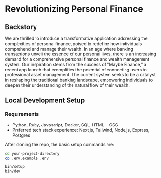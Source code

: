# Revolutionizing Personal Finance

## Backstory

We are thrilled to introduce a transformative application addressing the complexities of personal finance, poised to redefine how individuals comprehend and manage their wealth. In an age where banking transactions unveil the essence of our personal lives, there is an increasing demand for a comprehensive personal finance and wealth management system. Our inspiration stems from the success of "Maybe Finance," a recent app launch that exemplifies the potential of connecting users to professional asset management. The current system seeks to be a catalyst in reshaping the traditional banking landscape, empowering individuals to deepen their understanding of the natural flow of their wealth.

## Local Development Setup

### Requirements

- Python, Ruby, Javascript, Docker, SQL, HTML + CSS
- Preferred tech stack experience: Next.js, Tailwind, Node.js, Express, Postgres

After cloning the repo, the basic setup commands are:

```sh
cd your-project-directory
cp .env.example .env

bin/setup
bin/dev


